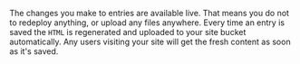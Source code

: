 The changes you make to entries are available live. That means you do not to redeploy anything, or upload any files anywhere. Every time an entry is saved the `HTML` is regenerated and uploaded to your site bucket automatically. Any users visiting your site will get the fresh content as soon as it's saved.